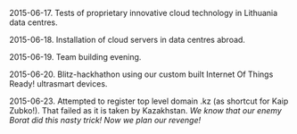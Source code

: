 2015-06-17. Tests of proprietary innovative cloud technology in Lithuania data centres.

2015-06-18. Installation of cloud servers in data centres abroad.

2015-06-19. Team building evening.

2015-06-20. Blitz-hackhathon using our custom built Internet Of Things Ready! ultrasmart devices.

2015-06-23. Attempted to register top level domain .kz (as shortcut for Kaip Zubko!). That failed as it is taken by Kazakhstan.
<i>We know that our enemy Borat did this nasty trick! Now we plan our revenge!</i>
